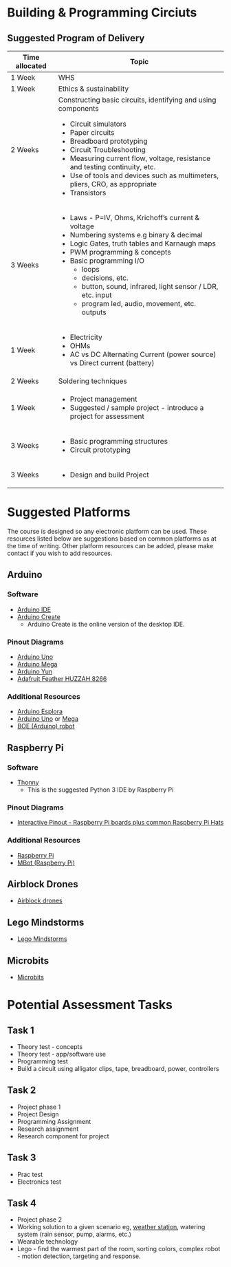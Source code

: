 # Building & Programming Circiuts

## Suggested Program of Delivery


| Time allocated | Topic |
|---|---|
|1 Week | WHS|
|1 Week | Ethics & sustainability |
| 2 Weeks | Constructing basic circuits, identifying and using components<ul><li>Circuit simulators </li><li>Paper circuits</li><li>Breadboard prototyping</li><li>Circuit Troubleshooting</li><li>Measuring current flow, voltage, resistance and testing continuity, etc.</li><li>Use of tools and devices such as multimeters, pliers, CRO, as appropriate</li><li>Transistors </li></ul>|
| 3 Weeks | <ul><li>Laws - P=IV, Ohms, Krichoff’s current &amp; voltage</li><li>Numbering systems e.g binary &amp; decimal</li><li>Logic Gates, truth tables and Karnaugh maps</li><li>PWM programming &amp; concepts</li><li>Basic programming I/O<ul><li>loops</li><li>decisions, etc.</li><li>button, sound, infrared, light sensor / LDR, etc. input</li><li>program led, audio, movement, etc. outputs</li></ul></li></ul>|
|1 Week | <ul><li>Electricity</li><li>OHMs</li><li>AC vs DC Alternating Current (power source) vs Direct current (battery)</li></ul>
|2 Weeks | Soldering techniques | 
| 1 Week | <ul><li>Project management</li><li>Suggested / sample project - introduce a project for assessment</li></ul>|
|3 Weeks | <ul><li>Basic programming structures</li><li>Circuit prototyping</li></ul>|
|3 Weeks | <ul><li>Design and build Project</li></ul>|




# Suggested Platforms

The course is designed so any electronic platform can be used. These resources listed below are suggestions based on common platforms as at the time of writing. Other platform resources can be added, please make contact if you wish to add resources.

## Arduino

### Software

- [Arduino IDE](https://www.arduino.cc/en/Main/Software)
- [Arduino Create](https://create.arduino.cc/editor)
  - Arduino Create is the online version of the desktop IDE.

### Pinout Diagrams

- [Arduino Uno](./Pinout_Posters/uno.pdf)
- [Arduino Mega](./Pinout_Posters/mega.pdf)
- [Arduino Yun](./Pinout_Posters/yun.pdf)
- [Adafruit Feather HUZZAH 8266](./Pinout_Posters/adafruit_huzzah.png)


### Additional Resources

- [Arduino Esplora](https://www.arduino.cc/en/Reference/EsploraLibrary)
- [Arduino Uno](https://store.arduino.cc/usa/arduino-uno-rev3) or [Mega](https://store.arduino.cc/usa/mega-2560-r3)
- [BOE (Arduino) robot](https://learn.parallax.com/tutorials/robot/shield-bot/robotics-board-education-shield-arduino)

## Raspberry Pi

### Software

- [Thonny](https://thonny.org/)
  - This is the suggested Python 3 IDE by Raspberry Pi

### Pinout Diagrams

- [Interactive Pinout - Raspberry Pi boards plus common Raspberry Pi Hats](https://pinout.xyz/)

### Additional Resources


- [Raspberry Pi](https://www.raspberrypi.org/)
- [MBot (Raspberry Pi)](https://www.makeblock.com/steam-kits/mbot)

## Airblock Drones

- [Airblock drones](https://www.makeblock.com/steam-kits/airblock)


## Lego Mindstorms

- [Lego Mindstorms](https://www.lego.com/en-us/mindstorms)

## Microbits

- [Microbits](https://microbit.org/)

 
# Potential Assessment Tasks

## Task 1

* Theory test - concepts
* Theory test - app/software use
* Programming test
* Build a circuit using alligator clips,   tape, breadboard, power, controllers




## Task 2

* Project phase 1
* Project Design
* Programming Assignment
* Research assignment
* Research component for project


## Task 3 

* Prac test
* Electronics test



## Task 4

* Project phase 2
* Working solution to a given scenario eg, [weather station](https://www.youtube.com/watch?v=xA4Wjck4sv8), watering system (rain sensor, pump, alarms, etc.)
* Wearable technology
* Lego - find the warmest part of the room, sorting colors, complex robot - motion detection, targeting and response.


